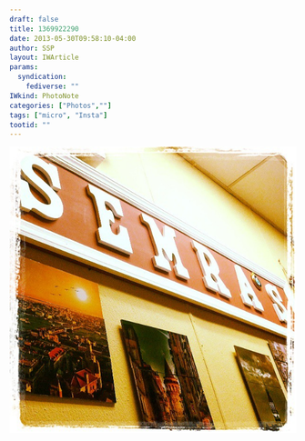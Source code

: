 ```yaml
---
draft: false
title: 1369922290
date: 2013-05-30T09:58:10-04:00
author: SSP
layout: IWArticle
params:
  syndication:
    fediverse: ""
IWkind: PhotoNote
categories: ["Photos",""]
tags: ["micro", "Insta"]
tootid: ""
---
```

![](1369922290.jpg)